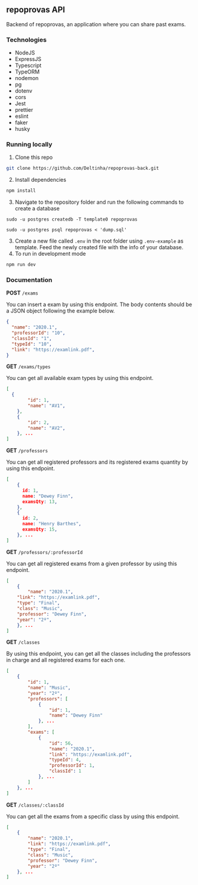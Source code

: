 ## repoprovas API

Backend of repoprovas, an application where you can share past exams. 

### Technologies

- NodeJS
- ExpressJS
- Typescript
- TypeORM
- nodemon
- pg
- dotenv
- cors
- Jest
- prettier
- eslint
- faker
- husky

### Running locally

1. Clone this repo

```sh
git clone https://github.com/Deltinha/repoprovas-back.git
```

2. Install dependencies

```sh
npm install
```

3. Navigate to the repository folder and run the following commands to create a database

```ssh
sudo -u postgres createdb -T template0 repoprovas

sudo -u postgres psql repoprovas < 'dump.sql'
```

3. Create a new file called `.env` in the root folder using `.env-example` as template. Feed the newly created file with the info of your database.
4. To run in development mode

```sh
npm run dev
```

### Documentation

**POST** `/exams`

You can insert a exam by using this endpoint. The body contents should be a JSON object following the example below.

```json
{
  "name": "2020.1",
  "professorId": "10",
  "classId": "1",
  "typeId": "10",
  "link": "https://examlink.pdf",
}
```

**GET** `/exams/types`

You can get all available exam types by using this endpoint.

```json
[
  {
		"id": 1,
		"name": "AV1",
	},
    {
		"id": 2,
		"name": "AV2",
	}, ...
]
```

**GET** `/professors`

You can get all registered professors and its registered exams quantity by using this endpoint.

```json
[
    {
      id: 1,
      name: "Dewey Finn",
      examsQty: 13,
    },
    {
      id: 2,
      name: "Henry Barthes",
      examsQty: 15,
    }, ...
]
```

**GET** `/professors/:professorId`

You can get all registered exams from a given professor by using this endpoint.

```json
[
	{
		"name": "2020.1",
    "link": "https://examlink.pdf",
    "type": "Final",
    "class": "Music",
    "professor": "Dewey Finn",
    "year": "2º",
	}, ...
]
```

**GET** `/classes`

By using this endpoint, you can get all the classes including the professors in charge and all registered exams for each one.

```json
[
    {
		"id": 1,
		"name": "Music",
		"year": "2º",
		"professors": [
			{
				"id": 1,
				"name": "Dewey Finn"
			}, ...
		],
		"exams": [
			{
				"id": 56,
				"name": "2020.1",
				"link": "https://examlink.pdf",
				"typeId": 4,
				"professorId": 1,
				"classId": 1
			}, ...
		]
	}, ...
]
```

**GET** `/classes/:classId`

You can get all the exams from a specific class by using this endpoint.

```json
[
	{
		"name": "2020.1",
		"link": "https://examlink.pdf",
		"type": "Final",
		"class": "Music",
		"professor": "Dewey Finn",
		"year": "2º"
	}, ...
]
```

